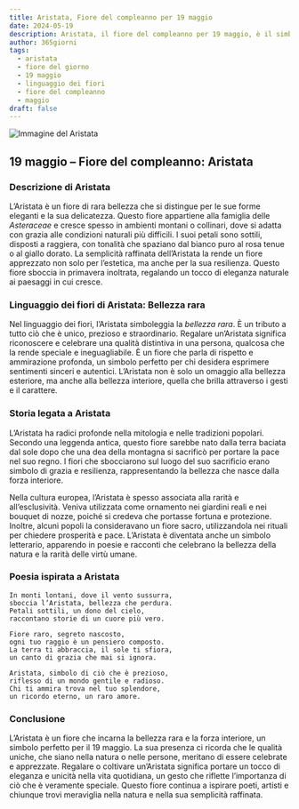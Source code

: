 ```yaml
---
title: Aristata, Fiore del compleanno per 19 maggio
date: 2024-05-19
description: Aristata, il fiore del compleanno per 19 maggio, è il simbolo di Bellezza rara. Scopri il suo significato unico, le storie affascinanti e la poesia che celebra la sua bellezza.
author: 365giorni
tags:
  - aristata
  - fiore del giorno
  - 19 maggio
  - linguaggio dei fiori
  - fiore del compleanno
  - maggio
draft: false
---
```


![Immagine del Aristata](https://cdn.pixabay.com/photo/2014/12/05/01/21/gaillardia-557400_1280.jpg)


## 19 maggio – Fiore del compleanno: Aristata

### Descrizione di Aristata

L’Aristata è un fiore di rara bellezza che si distingue per le sue forme eleganti e la sua delicatezza. Questo fiore appartiene alla famiglia delle _Asteraceae_ e cresce spesso in ambienti montani o collinari, dove si adatta con grazia alle condizioni naturali più difficili. I suoi petali sono sottili, disposti a raggiera, con tonalità che spaziano dal bianco puro al rosa tenue o al giallo dorato. La semplicità raffinata dell’Aristata la rende un fiore apprezzato non solo per l’estetica, ma anche per la sua resilienza. Questo fiore sboccia in primavera inoltrata, regalando un tocco di eleganza naturale ai paesaggi in cui cresce.

### Linguaggio dei fiori di Aristata: Bellezza rara

Nel linguaggio dei fiori, l’Aristata simboleggia la _bellezza rara_. È un tributo a tutto ciò che è unico, prezioso e straordinario. Regalare un’Aristata significa riconoscere e celebrare una qualità distintiva in una persona, qualcosa che la rende speciale e ineguagliabile. È un fiore che parla di rispetto e ammirazione profonda, un simbolo perfetto per chi desidera esprimere sentimenti sinceri e autentici. L’Aristata non è solo un omaggio alla bellezza esteriore, ma anche alla bellezza interiore, quella che brilla attraverso i gesti e il carattere.

### Storia legata a Aristata

L’Aristata ha radici profonde nella mitologia e nelle tradizioni popolari. Secondo una leggenda antica, questo fiore sarebbe nato dalla terra baciata dal sole dopo che una dea della montagna si sacrificò per portare la pace nel suo regno. I fiori che sbocciarono sul luogo del suo sacrificio erano simbolo di grazia e resilienza, rappresentando la bellezza che nasce dalla forza interiore.

Nella cultura europea, l’Aristata è spesso associata alla rarità e all’esclusività. Veniva utilizzata come ornamento nei giardini reali e nei bouquet di nozze, poiché si credeva che portasse fortuna e protezione. Inoltre, alcuni popoli la consideravano un fiore sacro, utilizzandola nei rituali per chiedere prosperità e pace. L’Aristata è diventata anche un simbolo letterario, apparendo in poesie e racconti che celebrano la bellezza della natura e la rarità delle virtù umane.

### Poesia ispirata a Aristata

```
In monti lontani, dove il vento sussurra,  
sboccia l’Aristata, bellezza che perdura.  
Petali sottili, un dono del cielo,  
raccontano storie di un cuore più vero.  

Fiore raro, segreto nascosto,  
ogni tuo raggio è un pensiero composto.  
La terra ti abbraccia, il sole ti sfiora,  
un canto di grazia che mai si ignora.  

Aristata, simbolo di ciò che è prezioso,  
riflesso di un mondo gentile e radioso.  
Chi ti ammira trova nel tuo splendore,  
un ricordo eterno, un raro amore.  
```

### Conclusione

L’Aristata è un fiore che incarna la bellezza rara e la forza interiore, un simbolo perfetto per il 19 maggio. La sua presenza ci ricorda che le qualità uniche, che siano nella natura o nelle persone, meritano di essere celebrate e apprezzate. Regalare o coltivare un’Aristata significa portare un tocco di eleganza e unicità nella vita quotidiana, un gesto che riflette l’importanza di ciò che è veramente speciale. Questo fiore continua a ispirare poeti, artisti e chiunque trovi meraviglia nella natura e nella sua semplicità raffinata.